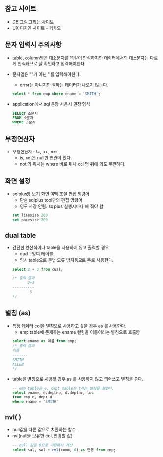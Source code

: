 ## 참고 사이트
- [DB 그림 그리는 사이트](https://app.diagrams.net/) 
- [UX 디자인 사이트 - 카카오](https://ovenapp.io/)


## 문자 입력시 주의사항
- table, column명은 대소문자를 똑같이 인식하지만 데이터에서의 대소문자는 다르게 인식하므로 잘 확인하고 입력해야한다.

- 문자열은 ""가 아닌 ''를 입력해야한다.
    - error는 아니지만 원하는 데이터가 나오지 않는다.
    ```sql
    select * from emp where ename = 'SMITH';
    ```
- application에서 sql 문장 사용시 권장 형식
    ```SQL
    SELECT 소문자
    FROM 소문자
    WHERE 소문자
    ```

## 부정연산자
- 부정연산자 : !=, <>, not 
    - is, not은 null만 연관이 있다.
    - not 의 위치는 where 바로 뒤나 col 명 뒤에 와도 무관하다.

## 화면 설정
- sqlplus창 보기 화면 여백 조절 편집 명령어
	- 단순 sqlplus tool만의 편집 명령어
	- 영구 저장 안됨. sqlplus 실행시마다 해 줘야 함
    ```SQL
    set linesize 200
    set pagesize 200
    ```

## dual table
- 간단한 연산식이나 table을 사용하지 않고 출력할 경우
    - dual : 잉여 테이블
    - 임시 table으로 문법 오류 방지용으로 주로 사용한다.
    ```sql
    select 2 + 3 from dual;

    /* 출력 결과
           2+3
    ----------
            5
    */    
    ```

## 별칭 (as)
- 특정 데이터 col을 별칭으로 사용하고 싶을 경우 as 를 사용한다.
    - emp table에 존재하는 ename 컬럼을 이름이라는 별칭으로 호출함
    ```sql
    select ename as 이름 from emp;
    /* 출력 결과
    이름
    -------
    SMITH
    ALLEN
    */
    ```
- table을 별칭으로 사용할 경우 as 를 사용하지 않고 띄어쓰고 별칭을 쓴다.
    ```sql
    -- emp table은 e, dept table은 t라는 별칭을 붙인다.
    select ename, e.deptno, d.deptno, loc
    from emp e, dept d
    where ename = 'SMITH'
    ```

## nvl( )
- null값을 다른 값으로 치환하는 함수 
- nvl(null을 보유한 col, 변경할 값)
    ```sql
    -- null 값을 0으로 치환해서 계산
    select sal, sal + nvl(comm, 0) as 연봉 from emp;
    ```